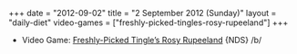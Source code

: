 +++
date = "2012-09-02"
title = "2 September 2012 (Sunday)"
layout = "daily-diet"
video-games = ["freshly-picked-tingles-rosy-rupeeland"]
+++

<ul>
<li class="entry Video Game">Video Game: <a href="/video-games/freshly-picked-tingles-rosy-rupeeland">Freshly-Picked Tingle’s Rosy Rupeeland</a> {NDS} /b/</li>
</ul>